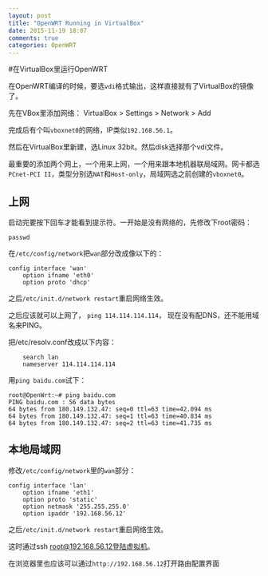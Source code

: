 ```yaml
---
layout: post
title: "OpenWRT Running in VirtualBox"
date: 2015-11-19 18:07
comments: true
categories: OpenWRT
---
```

#在VirtualBox里运行OpenWRT

在OpenWRT编译的时候，要选`vdi`格式输出，这样直接就有了VirtualBox的镜像了。

先在VBox里添加网络：
VirtualBox > Settings > Network > Add

完成后有个叫`vboxnet0`的网络，IP类似`192.168.56.1`。

然后在VirtualBox里新建，选Linux 32bit。然后disk选择那个vdi文件。

<!-- more -->
最重要的添加两个网上，一个用来上网，一个用来跟本地机器联局域网。网卡都选`PCnet-PCI II`，类型分别选`NAT`和`Host-only`，局域网选之前创建的`vboxnet0`。

## 上网
启动完要按下回车才能看到提示符。一开始是没有网络的，先修改下root密码：

	passwd 


在`/etc/config/network`把`wan`部分改成像以下的：

	config interface 'wan'
        option ifname 'eth0'
        option proto 'dhcp'

之后`/etc/init.d/network restart`重启网络生效。
 
 之后应该就可以上网了， `ping 114.114.114.114`， 现在没有配DNS，还不能用域名来PING。
 
 把/etc/resolv.conf改成以下内容：
 
 		search lan
		nameserver 114.114.114.114
		
		
用`ping baidu.com`试下：

	root@OpenWrt:~# ping baidu.com
	PING baidu.com : 56 data bytes
	64 bytes from 180.149.132.47: seq=0 ttl=63 time=42.094 ms
	64 bytes from 180.149.132.47: seq=1 ttl=63 time=40.834 ms
	64 bytes from 180.149.132.47: seq=2 ttl=63 time=41.735 ms


## 本地局域网
修改`/etc/config/network`里的`wan`部分：

	config interface 'lan'
        option ifname 'eth1'
        option proto 'static'
        option netmask '255.255.255.0'
        option ipaddr '192.168.56.12'
        
之后`/etc/init.d/network restart`重启网络生效。


这时通过ssh root@192.168.56.12登陆虚拟机。

在浏览器里也应该可以通过`http://192.168.56.12`打开路由配置界面
